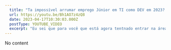 ```yaml
---
  title: "Ta impossível arrumar emprego Júnior em TI como DEV em 2023? Vale a pena tentar?"
  url: https://youtu.be/Bh1AO7z4zQ8
  date: 2023-04-17T10:30:03.000Z
  postType: YOUTUBE_VIDEO
  excerpt: "Eu sei que para você que está agora tentnado entrar na área de tecnologia parece que não é o melhor momento. Tem poucas vagas para Júnior, números assustadores e a animação e empolgação que alguém ti gerou vai aos pouquinhos esfriando. Mas para tentar te dar um ânimo, eu resolvi fazer esse vídeo, trazendo minha visão, como foi a minha experiência quase 10 anos atrás e espero muito que esse vídeo ajude de alguma forma. Bora ver?"
---
```

  
  No content
  